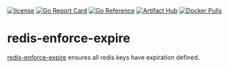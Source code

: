 [![license](http://img.shields.io/badge/license-MIT-blue.svg)](https://github.com/udhos/redis-enforce-expire/blob/main/LICENSE)
[![Go Report Card](https://goreportcard.com/badge/github.com/udhos/redis-enforce-expire)](https://goreportcard.com/report/github.com/udhos/redis-enforce-expire)
[![Go Reference](https://pkg.go.dev/badge/github.com/udhos/redis-enforce-expire.svg)](https://pkg.go.dev/github.com/udhos/redis-enforce-expire)
[![Artifact Hub](https://img.shields.io/endpoint?url=https://artifacthub.io/badge/repository/redis-enforce-expire)](https://artifacthub.io/packages/search?repo=redis-enforce-expire)
[![Docker Pulls](https://img.shields.io/docker/pulls/udhos/redis-enforce-expire)](https://hub.docker.com/r/udhos/redis-enforce-expire)

# redis-enforce-expire

[redis-enforce-expire](https://github.com/udhos/redis-enforce-expire) ensures all redis keys have expiration defined.
